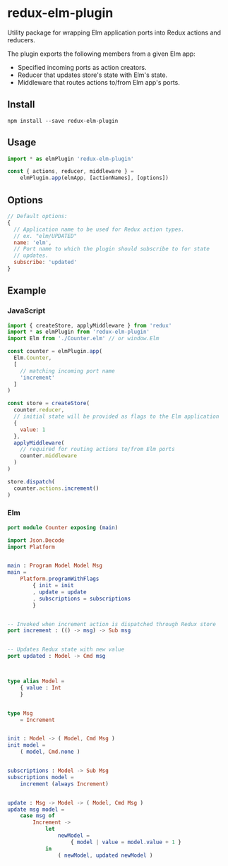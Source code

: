 # redux-elm-plugin
Utility package for wrapping Elm application ports into Redux actions and reducers.

The plugin exports the following members from a given Elm app:
+ Specified incoming ports as action creators.
+ Reducer that updates store's state with Elm's state.
+ Middleware that routes actions to/from Elm app's ports.

## Install
`npm install --save redux-elm-plugin`

## Usage
```javascript
import * as elmPlugin 'redux-elm-plugin'

const { actions, reducer, middleware } =
    elmPlugin.app(elmApp, [actionNames], [options])
```

## Options
```javascript
// Default options:
{
  // Application name to be used for Redux action types.
  // ex. "elm/UPDATED"
  name: 'elm',
  // Port name to which the plugin should subscribe to for state
  // updates.
  subscribe: 'updated'
}
```

## Example
### JavaScript
```javascript
import { createStore, applyMiddleware } from 'redux'
import * as elmPlugin from 'redux-elm-plugin'
import Elm from './Counter.elm' // or window.Elm

const counter = elmPlugin.app(
  Elm.Counter,
  [
    // matching incoming port name
    'increment'
  ]
)

const store = createStore(
  counter.reducer,
  // initial state will be provided as flags to the Elm application
  {
    value: 1
  },
  applyMiddleware(
    // required for routing actions to/from Elm ports
    counter.middleware
  )
)

store.dispatch(
  counter.actions.increment()
)
```

### Elm
```elm
port module Counter exposing (main)

import Json.Decode
import Platform


main : Program Model Model Msg
main =
    Platform.programWithFlags
        { init = init
        , update = update
        , subscriptions = subscriptions
        }


-- Invoked when increment action is dispatched through Redux store
port increment : (() -> msg) -> Sub msg


-- Updates Redux state with new value
port updated : Model -> Cmd msg



type alias Model =
    { value : Int
    }


type Msg
    = Increment


init : Model -> ( Model, Cmd Msg )
init model =
    ( model, Cmd.none )


subscriptions : Model -> Sub Msg
subscriptions model =
    increment (always Increment)


update : Msg -> Model -> ( Model, Cmd Msg )
update msg model =
    case msg of
        Increment ->
            let
                newModel =
                    { model | value = model.value + 1 }
            in
                ( newModel, updated newModel )
```
